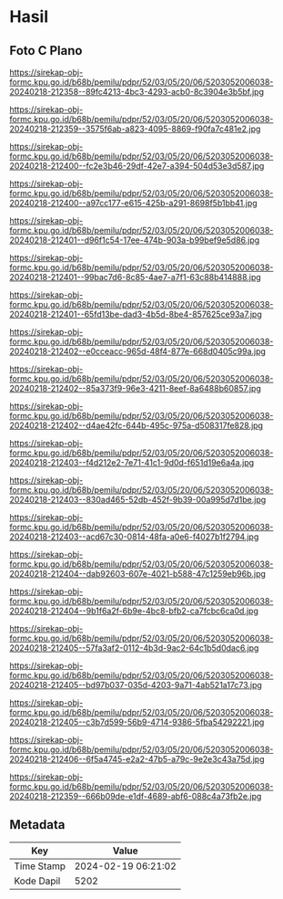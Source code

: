# Hasil

## Foto C Plano

https://sirekap-obj-formc.kpu.go.id/b68b/pemilu/pdpr/52/03/05/20/06/5203052006038-20240218-212358--89fc4213-4bc3-4293-acb0-8c3904e3b5bf.jpg

https://sirekap-obj-formc.kpu.go.id/b68b/pemilu/pdpr/52/03/05/20/06/5203052006038-20240218-212359--3575f6ab-a823-4095-8869-f90fa7c481e2.jpg

https://sirekap-obj-formc.kpu.go.id/b68b/pemilu/pdpr/52/03/05/20/06/5203052006038-20240218-212400--fc2e3b46-29df-42e7-a394-504d53e3d587.jpg

https://sirekap-obj-formc.kpu.go.id/b68b/pemilu/pdpr/52/03/05/20/06/5203052006038-20240218-212400--a97cc177-e615-425b-a291-8698f5b1bb41.jpg

https://sirekap-obj-formc.kpu.go.id/b68b/pemilu/pdpr/52/03/05/20/06/5203052006038-20240218-212401--d96f1c54-17ee-474b-903a-b99bef9e5d86.jpg

https://sirekap-obj-formc.kpu.go.id/b68b/pemilu/pdpr/52/03/05/20/06/5203052006038-20240218-212401--99bac7d6-8c85-4ae7-a7f1-63c88b414888.jpg

https://sirekap-obj-formc.kpu.go.id/b68b/pemilu/pdpr/52/03/05/20/06/5203052006038-20240218-212401--65fd13be-dad3-4b5d-8be4-857625ce93a7.jpg

https://sirekap-obj-formc.kpu.go.id/b68b/pemilu/pdpr/52/03/05/20/06/5203052006038-20240218-212402--e0cceacc-965d-48f4-877e-668d0405c99a.jpg

https://sirekap-obj-formc.kpu.go.id/b68b/pemilu/pdpr/52/03/05/20/06/5203052006038-20240218-212402--85a373f9-96e3-4211-8eef-8a6488b60857.jpg

https://sirekap-obj-formc.kpu.go.id/b68b/pemilu/pdpr/52/03/05/20/06/5203052006038-20240218-212402--d4ae42fc-644b-495c-975a-d508317fe828.jpg

https://sirekap-obj-formc.kpu.go.id/b68b/pemilu/pdpr/52/03/05/20/06/5203052006038-20240218-212403--f4d212e2-7e71-41c1-9d0d-f651d19e6a4a.jpg

https://sirekap-obj-formc.kpu.go.id/b68b/pemilu/pdpr/52/03/05/20/06/5203052006038-20240218-212403--830ad465-52db-452f-9b39-00a995d7d1be.jpg

https://sirekap-obj-formc.kpu.go.id/b68b/pemilu/pdpr/52/03/05/20/06/5203052006038-20240218-212403--acd67c30-0814-48fa-a0e6-f4027b1f2794.jpg

https://sirekap-obj-formc.kpu.go.id/b68b/pemilu/pdpr/52/03/05/20/06/5203052006038-20240218-212404--dab92603-607e-4021-b588-47c1259eb96b.jpg

https://sirekap-obj-formc.kpu.go.id/b68b/pemilu/pdpr/52/03/05/20/06/5203052006038-20240218-212404--9b1f6a2f-6b9e-4bc8-bfb2-ca7fcbc6ca0d.jpg

https://sirekap-obj-formc.kpu.go.id/b68b/pemilu/pdpr/52/03/05/20/06/5203052006038-20240218-212405--57fa3af2-0112-4b3d-9ac2-64c1b5d0dac6.jpg

https://sirekap-obj-formc.kpu.go.id/b68b/pemilu/pdpr/52/03/05/20/06/5203052006038-20240218-212405--bd97b037-035d-4203-9a71-4ab521a17c73.jpg

https://sirekap-obj-formc.kpu.go.id/b68b/pemilu/pdpr/52/03/05/20/06/5203052006038-20240218-212405--c3b7d599-56b9-4714-9386-5fba54292221.jpg

https://sirekap-obj-formc.kpu.go.id/b68b/pemilu/pdpr/52/03/05/20/06/5203052006038-20240218-212406--6f5a4745-e2a2-47b5-a79c-9e2e3c43a75d.jpg

https://sirekap-obj-formc.kpu.go.id/b68b/pemilu/pdpr/52/03/05/20/06/5203052006038-20240218-212359--666b09de-e1df-4689-abf6-088c4a73fb2e.jpg


## Metadata

| Key        | Value               |
| ---------- | ------------------- |
| Time Stamp | 2024-02-19 06:21:02 |
| Kode Dapil | 5202                |



